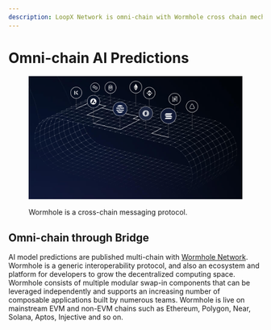 ```yaml
---
description: LoopX Network is omni-chain with Wormhole cross chain mechanism.
---
```


# Omni-chain AI Predictions

<figure><img src="../.gitbook/assets/image (4).png" alt=""><figcaption><p>Wormhole is a cross-chain messaging protocol.</p></figcaption></figure>

## Omni-chain through Bridge

AI model predictions are published multi-chain with [Wormhole Network](https://wormhole.com/). Wormhole is a generic interoperability protocol, and also an ecosystem and platform for developers to grow the decentralized computing space. Wormhole consists of multiple modular swap-in components that can be leveraged independently and supports an increasing number of composable applications built by numerous teams. Wormhole is live on mainstream EVM and non-EVM chains such as Ethereum, Polygon, Near, Solana, Aptos, Injective and so on.
